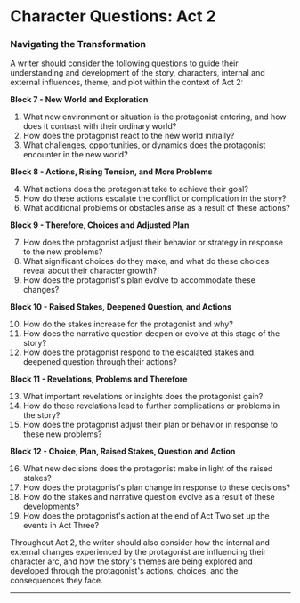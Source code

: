# Character Questions: Act 2

### Navigating the Transformation 

A writer should consider the following questions to guide their understanding and development of the story, characters, internal and external influences, theme, and plot within the context of Act 2:

**Block 7 - New World and Exploration**

1. What new environment or situation is the protagonist entering, and how does it contrast with their ordinary world?
2. How does the protagonist react to the new world initially? 
3. What challenges, opportunities, or dynamics does the protagonist encounter in the new world?

**Block 8 - Actions, Rising Tension, and More Problems**

4. What actions does the protagonist take to achieve their goal?
5. How do these actions escalate the conflict or complication in the story?
6. What additional problems or obstacles arise as a result of these actions?

**Block 9 - Therefore, Choices and Adjusted Plan**

7. How does the protagonist adjust their behavior or strategy in response to the new problems?
8. What significant choices do they make, and what do these choices reveal about their character growth?
9. How does the protagonist's plan evolve to accommodate these changes?

**Block 10 - Raised Stakes, Deepened Question, and Actions**

10. How do the stakes increase for the protagonist and why?
11. How does the narrative question deepen or evolve at this stage of the story?
12. How does the protagonist respond to the escalated stakes and deepened question through their actions?

**Block 11 - Revelations, Problems and Therefore**

13. What important revelations or insights does the protagonist gain?
14. How do these revelations lead to further complications or problems in the story?
15. How does the protagonist adjust their plan or behavior in response to these new problems?

**Block 12 - Choice, Plan, Raised Stakes, Question and Action**

16. What new decisions does the protagonist make in light of the raised stakes?
17. How does the protagonist's plan change in response to these decisions?
18. How do the stakes and narrative question evolve as a result of these developments?
19. How does the protagonist's action at the end of Act Two set up the events in Act Three?

Throughout Act 2, the writer should also consider how the internal and external changes experienced by the protagonist are influencing their character arc, and how the story's themes are being explored and developed through the protagonist's actions, choices, and the consequences they face.

---
